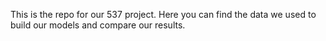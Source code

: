 This is the repo for our 537 project. Here you can find the data we used to build our models and compare our results.
